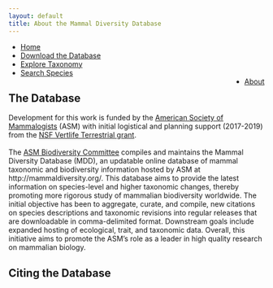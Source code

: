```yaml
---
layout: default
title: About the Mammal Diversity Database
---
```



<ul>
<li><a href="/index.html">Home</a></li>
<li><a href="assets/data/mdd.csv">Download the Database</a></li>
<li><a href="taxa.html">Explore Taxonomy</a></li>
<li><a href="explore.html">Search Species</a></li>
<li style="float:right"><a href="about.html">About</a></li>
</ul>


<h2 class="about-header">The Database</h2>
<p class="about-body">
Development for this work is funded by the <a href='http://www.mammalsociety.org/'>American Society of Mammalogists</a> (ASM) with initial logistical and planning support (2017-2019) from the <a href='http://vertlife.org/grant/'>NSF Vertlife Terrestrial grant</a>.
<br>
<br>
The <a href='http://www.mammalsociety.org/committees/biodiversity'>ASM Biodiversity Committee</a> compiles and maintains the Mammal Diversity Database (MDD), an updatable online database of mammal taxonomic and biodiversity information hosted by ASM at http://mammaldiversity.org/. This database aims to provide the latest information on species-level and higher taxonomic changes, thereby promoting more rigorous study of mammalian biodiversity worldwide. The initial objective has been to aggregate, curate, and compile, new citations on species descriptions and taxonomic revisions into regular releases that are downloadable in comma-delimited format. Downstream goals include expanded hosting of ecological, trait, and taxonomic data. Overall, this initiative aims to promote the ASM’s role as a leader in high quality research on mammalian biology. 
</p>

<h2 class="about-header">Citing the Database</h2>
<p class="about-body">

</p>
